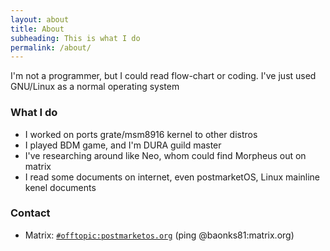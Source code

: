 ```yaml
---
layout: about
title: About
subheading: This is what I do
permalink: /about/
---
```

I'm not a programmer, but I could read flow-chart or coding. I've just used GNU/Linux as a normal operating system

### What I do
- I worked on ports grate/msm8916 kernel to other distros 
- I played BDM game, and I'm DURA guild master
- I've researching around like Neo, whom could find Morpheus out on matrix
- I read some documents on internet, even postmarketOS, Linux mainline kenel documents

### Contact
- Matrix: [`#offtopic:postmarketos.org`] (ping @baonks81:matrix.org)

[`#offtopic:postmarketos.org`]: https://matrix.to/#/#offtopic:postmarketos.org
